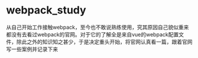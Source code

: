 # webpack_study
从自己开始工作接触webpack，至今也不敢说熟练使用，究其原因自己貌似重来都没有去看过webpack的官网。对于它的了解全是来自vue的webpack配置文件，除此之外的知识知之甚少，于是决定重头开始，将官网认真看一篇，跟着官网写一些案例并记录下来
